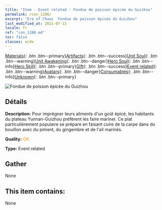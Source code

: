 ```yaml
---
title: "Item - Event related - Fondue de poisson épicée du Guizhou"
permalink: /con_1200/
excerpt: "Era of Chaos  Fondue de poisson épicée du Guizhou"
last_modified_at: 2021-07-13
locale: fr
ref: "con_1200.md"
toc: false
classes: wide
---
```

 [Materials](/ItemsFR/){: .btn .btn--primary}[Artifacts](/ItemsFR/Artifacts/){: .btn .btn--success}[Unit Soul](/ItemsFR/UnitSoul/){: .btn .btn--warning}[Unit Awakening](/ItemsFR/UnitAwakening/){: .btn .btn--danger}[Hero Soul](/ItemsFR/HeroSoul/){: .btn .btn--info}[Hero Skill](/ItemsFR/HeroSkill/){: .btn .btn--primary}[Gift](/ItemsFR/Gift/){: .btn .btn--success}[Event related](/ItemsFR/Events/){: .btn .btn--warning}[Avatars](/ItemsFR/Avatars/){: .btn .btn--danger}[Consumables](/ItemsFR/Consumables/){: .btn .btn--info}[Unknown](/ItemsFR/Unknown/){: .btn .btn--primary}

 ![Fondue de poisson épicée du Guizhou](/images/t/i_81521131.png)

## Détails
 **Description:** Pour imprégner leurs aliments d'un goût épicé, les habitants du plateau Yunnan-Guizhou préfèrent les faire mariner. Ce plat particulièrement populaire se prépare en faisant cuire de la carpe dans du bouillon avec du piment, du gingembre et de l'ail marinés.

 **Quality:** <span style="color: #FF8C00">OK</span>

 **Type:** Event related

## Gather

  None

## This item contains:

  None

